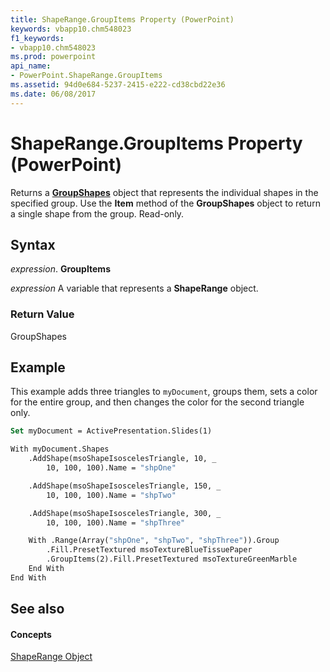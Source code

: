 ```yaml
---
title: ShapeRange.GroupItems Property (PowerPoint)
keywords: vbapp10.chm548023
f1_keywords:
- vbapp10.chm548023
ms.prod: powerpoint
api_name:
- PowerPoint.ShapeRange.GroupItems
ms.assetid: 94d0e684-5237-2415-e222-cd38cbd22e36
ms.date: 06/08/2017
---
```



# ShapeRange.GroupItems Property (PowerPoint)

Returns a **[GroupShapes](groupshapes-object-powerpoint.md)** object that represents the individual shapes in the specified group. Use the **Item** method of the **GroupShapes** object to return a single shape from the group. Read-only.


## Syntax

 _expression_. **GroupItems**

 _expression_ A variable that represents a **ShapeRange** object.


### Return Value

GroupShapes


## Example

This example adds three triangles to  `myDocument`, groups them, sets a color for the entire group, and then changes the color for the second triangle only.


```vb
Set myDocument = ActivePresentation.Slides(1)

With myDocument.Shapes
    .AddShape(msoShapeIsoscelesTriangle, 10, _
        10, 100, 100).Name = "shpOne"

    .AddShape(msoShapeIsoscelesTriangle, 150, _
        10, 100, 100).Name = "shpTwo"

    .AddShape(msoShapeIsoscelesTriangle, 300, _
        10, 100, 100).Name = "shpThree"

    With .Range(Array("shpOne", "shpTwo", "shpThree")).Group
        .Fill.PresetTextured msoTextureBlueTissuePaper
        .GroupItems(2).Fill.PresetTextured msoTextureGreenMarble
    End With
End With
```


## See also


#### Concepts


[ShapeRange Object](shaperange-object-powerpoint.md)

